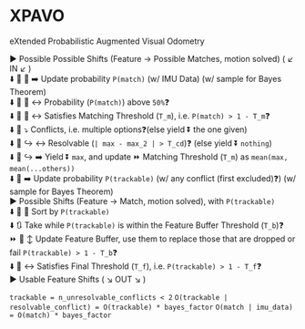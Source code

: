 # XPAVO
eXtended Probabilistic Augmented Visual Odometry

▶️ Possible Possible Shifts (Feature -> Possible Matches, motion solved) ( ↙️ IN ↙️ )<br>
⬇️ 🔄 🔄 ➡️ Update probability `P(match)` (w\/ IMU Data) (w\/ sample for Bayes Theorem)<br>
⬇️ 🔄 🔄 ↔️ Probability (`P(match)`) above `50%`❓<br>
⬇️ 🔄 🔄 ↔️ Satisfies Matching Threshold (`T_m`), i.e. `P(match) > 1 - T_m`❓<br>
⬇️ 🔄 ⤵️ Conflicts, i.e. multiple options❓(else yield ⏬ the one given)<br>
⬇️ 🔄 ↪️ ↔️ Resolvable (`| max - max_2 | > T_cd`)❓ (else yield ⏬ `nothing`)<br>
⬇️ 🔄 ↪️ ➡️ Yield ⏬ `max`, and update ⏩ Matching Threshold (`T_m`) as `mean(max, mean(...others))`<br>
⬇️ 🔄 ➡️ Update probability `P(trackable)` (w\/ any conflict (first excluded)❓) (w\/ sample for Bayes Theorem)<br>
▶️ Possible Shifts (Feature -> Match, motion solved), with `P(trackable)`<br>
⬇️ 🔄 🔀 Sort by `P(trackable)`<br>
⬇️ 🔃 Take while `P(trackable)` is within the Feature Buffer Threshold (`T_b`)❓<br>
⏩ 🔄 ↕️ Update Feature Buffer, use them to replace those that are dropped or fail `P(trackable) > 1 - T_b`❓<br>
⬇️ 🔄 ↔️ Satisfies Final Threshold (`T_f`), i.e. `P(trackable) > 1 - T_f`❓<br>
▶️ Usable Feature Shifts ( ↘️ OUT ↘️ )<br>

`trackable = n_unresolvable_conflicts < 2`
`O(trackable | resolvable_conflict) = O(trackable) * bayes_factor`
`O(match | imu_data) = O(match) * bayes_factor`

